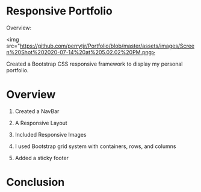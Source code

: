 # Responsive Portfolio

Overview:

<img src="https://github.com/perrytjr/Portfolio/blob/master/assets/images/Screen%20Shot%202020-07-14%20at%205.02.02%20PM.png>

Created a Bootstrap CSS responsive framework to display my personal portfolio. 

# Overview 

1. Created a NavBar

2. A Responsive Layout

3. Included Responsive Images

4. I used Bootstrap grid system with containers, rows, and columns

5. Added a sticky footer


# Conclusion



